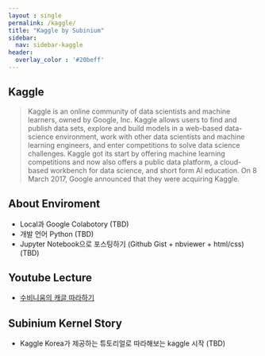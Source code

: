 ```yaml
---
layout : single
permalink: /kaggle/
title: "Kaggle by Subinium"
sidebar:
  nav: sidebar-kaggle
header:
  overlay_color : '#20beff'
---
```


## Kaggle

> Kaggle is an online community of data scientists and machine learners, owned by Google, Inc. Kaggle allows users to find and publish data sets, explore and build models in a web-based data-science environment, work with other data scientists and machine learning engineers, and enter competitions to solve data science challenges. Kaggle got its start by offering machine learning competitions and now also offers a public data platform, a cloud-based workbench for data science, and short form AI education. On 8 March 2017, Google announced that they were acquiring Kaggle.

## About Enviroment

- Local과 Google Colabotory (TBD)
- 개발 언어 Python (TBD)
- Jupyter Notebook으로 포스팅하기 (Github Gist + nbviewer + html/css) (TBD)

## Youtube Lecture

- [수비니움의 캐글 따라하기](/kaggle_tutorial)

## Subinium Kernel Story

- Kaggle Korea가 제공하는 튜토리얼로 따라해보는 kaggle 시작 (TBD)
